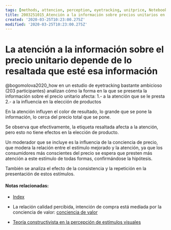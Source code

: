 ```yaml
---
tags: [methods, attencion, perception, eyetracking, unitprice, Notebooks/attention, Notebooks/perception, priceconciusness]
title: 2003251015_Atención a la información sobre precios unitarios en la etiqueta
created: '2020-03-25T10:23:00.275Z'
modified: '2020-03-25T10:23:00.275Z'
---
```


# La atención a la información sobre el precio unitario depende de lo resaltada que esté esa información

@bogomolova2020_how en un estudio de eyetracking bastante ambicioso (203 participantes) analizan cómo la forma en la que se presenta la información sobre el precio unitario afecta:
1.- a la atención que se le presta
2.- a la influencia en la elección de productos

En la atención influyen el color de resultado, lo grande que se pone la información, lo cerca del precio total que se pone.

Se observa que efectivamente, la etiqueta resaltada afecta a la atención, pero esto no tiene efectos en la elección de producto.

Un moderador que se incluye es la influencia de la conciencia de precio, que modera la relación entre el estímulo mejorado y la atención, ya que los consumidores más conscientes del precio se espera que presten más atención a este estímulo de todas formas, confirmándose la hipótesis.

También se analiza el efecto de la consistencia y la repetición en la presentación de estos estímulos.

#### Notas relacionadas: 

- [Index](_2003101705_index.md)

- La relación calidad percibida, intención de compra está mediada por la conciencia de valor: [conciencia de valor](2003091917_concienciavalor_modera_calidad_intencion.md)

- [Teoría constructivista en la percepción de estímulos visuales](2003161131_unificacion_percepcion_ecologia_construccion.md)
